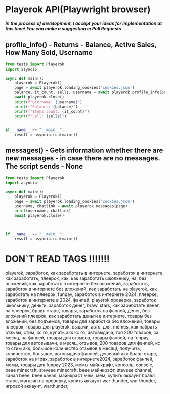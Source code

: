 # Playerok API(Playwright browser)
___In the process of development, I accept your ideas for implementation at this time! You can make a suggestion in Pull Requests___ 

## profile_info() - Returns -  Balance, Active Sales, How Many Sold, Username

```python
from tests import Playerok
import asyncio

async def main():
    playerok = Playerok()
    page = await playerok.loading_cookies('cookies.json')
    balance, it_count, sells, username = await playerok.profile_info(page)
    await playerok.close()
    print(f"Username: {username}")
    print(f"Balance: {balance}")
    print(f"Items count: {it_count}")
    print(f"Sell: {sells}")
    

if __name__ == "__main__":
    result = asyncio.run(main())


```

## messages() - Gets information whether there are new messages - in case there are no messages. The script sends - None
```python
from tests import Playerok
import asyncio

async def main():
    playerok = Playerok()
    page = await playerok.loading_cookies('cookies.json')
    username, chatlink = await playerok.messages(page)
    print(username, chatlink)
    await playerok.close()

    

if __name__ == "__main__":
    result = asyncio.run(main())


```

# DON`T READ TAGS !!!!!!!
playerok, заработок, как заработать в интернете, заработок в интернете, как заработать, плеерок, как, как заработать школьнику, на, без вложений, как заработать в интернете без вложений, заработать, заработок в интернете без вложений, как заработать на playerok, как заработать на плеерок, funpay, заработок в интернете 2024, плеерке, заработок в интернете в 2024, фанпей, playerok проверка, заработок школьнику, деньги, заработок денег, brawl stars, как заработать денег, на плеерок, бравл старс, товары, заработок на фанпей, денег, без вложений плеерок, как заработать деньги в интернете, товары без вложений, без подъемов, товары для заработка без вложений, товары плеерок, товары для playerok, выдачи, авто, для, memes, как набрать отзывы, стим, кс го, купить акк кс го, автовыдача, топ 200 товаров, за месяц, на фанпей, товары для отзывов, товары фанпей, на funpay, товары для автовыдачи, в месяц, отзывов, 200 товаров для фанпей, кс го стим акк, большое количество отзывов в месяц!, получить, количество, большое, автовыдача фанпей, дешевый акк бравл старс, заработок на играх, заработок в интернете2024, заработок фанпей, мемы, товары для funpay 2023, мемы майнкрафт, консоль, console, beee minecraft, steveee minecraft, beee майнкрафт, steveee channel, канал beee, beee канал, майнкрафт мем, мем, купить аккаунт бравл старс, магазин на проверку, купить аккаунт war thunder, war thunder, игровой аккаунт, warthunder,


